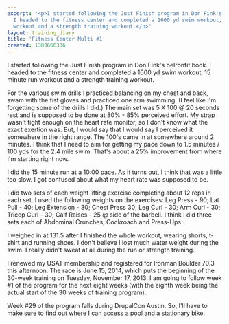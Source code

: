 ```yaml
---
excerpt: "<p>I started following the Just Finish program in Don Fink's beIronfit book.
  I headed to the fitness center and completed a 1600 yd swim workout, 15 minute run
  workout and a strength training workout.</p>"
layout: training_diary
title: 'Fitness Center Multi #1'
created: 1380666336
---
```

<p>I started following the Just Finish program in Don Fink's beIronfit book. I headed to the fitness center and completed a 1600 yd swim workout, 15 minute run workout and a strength training workout.</p><p>For the various swim drills I practiced balancing on my chest and back, swam with the fist gloves and practiced one arm swimming. (I feel like I'm forgetting some of the drills I did.) The main set was 5 X 100 @ 20 seconds rest and is supposed to be done at 80% - 85% perceived effort. My strap wasn't tight enough on the heart rate monitor, so I don't know what the exact exertion was. But, I would say that I would say I perceived it somewhere in the right range. The 100's came in at somewhere around 2 minutes. I think that I need to aim for getting my pace down to 1.5 minutes / 100 yds for the 2.4 mile swim. That's about a 25% improvement from where I'm starting right now.</p><p>I did the 15 minute run at a 10:00 pace. As it turns out, I think that was a little too slow. I got confused about what my heart rate was supposed to be.</p><p>I did two sets of each weight lifting exercise completing about 12 reps in each set. I used the following weights on the exercises: Leg Press - 90; Lat Pull - 40; Leg Extension - 30; Chest Press 30; Leg Curl - 30; Arm Curl - 30; Tricep Curl - 30; Calf Raises - 25 @ side of the barbell. I think I did three sets each of Abdominal Crunches, Cockroach and Press-Ups.</p><p>I weighed in at 131.5 after I finished the whole workout, wearing shorts, t-shirt and running shoes. I don't believe I lost much water weight during the swim. I really didn't sweat at all during the run or strength training.</p><p>I renewed my USAT membership and registered for Ironman Boulder 70.3 this afternoon. The race is June 15, 2014, which puts the beginning of the 30-week training on Tuesday, November 17, 2013. I am going to follow week #1 of the program for the next eight weeks (with the eighth week being the actual start of the 30 weeks of training program).</p><p>Week #29 of the program falls during DrupalCon Austin. So, I'll have to make sure to find out where I can access a pool and a stationary bike.</p>
